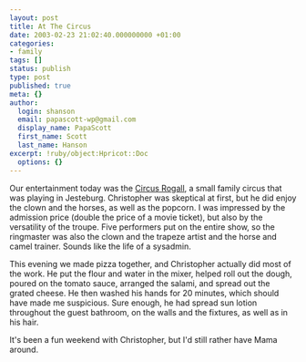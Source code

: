 ```yaml
---
layout: post
title: At The Circus
date: 2003-02-23 21:02:40.000000000 +01:00
categories:
- family
tags: []
status: publish
type: post
published: true
meta: {}
author:
  login: shanson
  email: papascott-wp@gmail.com
  display_name: PapaScott
  first_name: Scott
  last_name: Hanson
excerpt: !ruby/object:Hpricot::Doc
  options: {}
---
```

<p>Our entertainment today was the <a title="Circus Geschwister Rogall Artistik und Akrobatik aus Berlin" href="http://www.circus-rogall.de/">Circus Rogall</a>, a small family circus that was playing in Jesteburg. Christopher was skeptical at first, but he did enjoy the clown and the horses, as well as the popcorn. I was impressed by the admission price (double the price of a movie ticket), but also by the versatility of the troupe. Five performers put on the entire show, so the ringmaster was also the clown and the trapeze artist and the horse and camel trainer. Sounds like the life of a sysadmin. </p>
<p>This evening we made pizza together, and Christopher actually did most of the work. He put the flour and water in the mixer, helped roll out the dough, poured on the tomato sauce, arranged the salami, and spread out the grated cheese. He then washed his hands for 20 minutes, which should have made me suspicious. Sure enough, he had spread sun lotion throughout the guest bathroom, on the walls and the fixtures, as well as in his hair.</p>
<p>It's been a fun weekend with Christopher, but I'd still rather have Mama around.</p>
